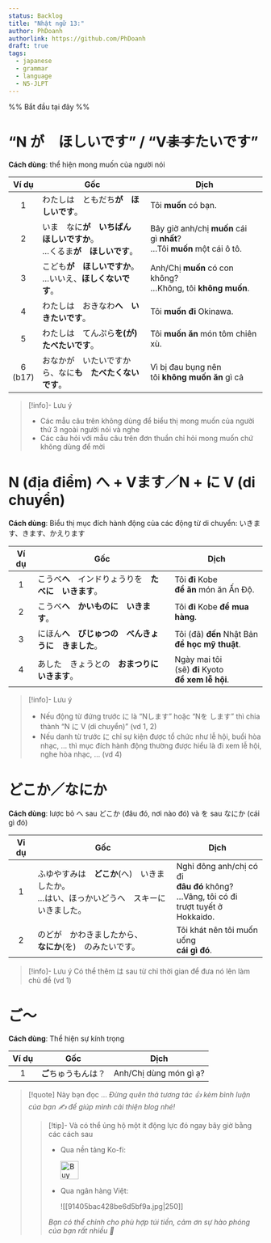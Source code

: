 ```yaml
---
status: Backlog
title: "Nhật ngữ 13:"
author: PhDoanh
authorlink: https://github.com/PhDoanh
draft: true
tags:
  - japanese
  - grammar
  - language
  - N5-JLPT
---
```

%% Bắt đầu tại đây %%
# “N が　ほしいです” / “V~~ます~~たいです”
**Cách dùng**: thể hiện mong muốn của người nói

|    Ví dụ     | Gốc                                                                         | Dịch                                                                       |
|:------------:| --------------------------------------------------------------------------- | -------------------------------------------------------------------------- |
|      1       | わたしは　ともだち**が　ほしいです**。                                      | Tôi **muốn** có bạn.                                                       |
|      2       | いま　なに**が　いちばん　ほしいですか**。  <br>…くるま**が　ほしいです**。 | Bây giờ anh/chị **muốn** cái gì **nhất**?  <br>…Tôi **muốn** một cái ô tô. |
|      3       | こども**が　ほしいですか**。  <br>…いいえ、**ほしくないです**。             | Anh/Chị **muốn** có con không?  <br>…Không, tôi **không muốn**.            |
|      4       | わたしは　おきなわ**へ　いきたいです**。                                    | Tôi **muốn đi** Okinawa.                                                   |
|      5       | わたしは　てんぷら**を(が)　たべたいです**。                                | Tôi **muốn ăn** món tôm chiên xù.                                          |
| 6  <br>(b17) | おなかが　いたいですから、なに**も　たべたくないです**。                    | Vì bị đau bụng nên tôi **không muốn ăn** gì cả                             |

> [!info]- Lưu ý
> - Các mẫu câu trên không dùng để biểu thị mong muốn của người thứ 3 ngoài người nói và nghe
> - Các câu hỏi với mẫu câu trên đơn thuần chỉ hỏi mong muốn chứ không dùng để mời

# N (địa điểm) へ + Vます／N + に V (di chuyển)
**Cách dùng**: Biểu thị mục đích hành động của các động từ di chuyển: いきます、きます、かえります

| Ví dụ | Gốc                                                    | Dịch                                                   |
|:-----:| ------------------------------------------------------ | ------------------------------------------------------ |
|   1   | こうべ**へ**　インドりょうりを　**たべに　いきます**。 | Tôi **đi** Kobe  <br>**để ăn** món ăn Ấn Độ.           |
|   2   | こうべ**へ**　**かいものに　いきます**。               | Tôi **đi** Kobe **để mua hàng**.                       |
|   3   | にほん**へ**　**びじゅつの　べんきょうに　きました**。 | Tôi (đã) **đến** Nhật Bản  <br>**để học mỹ thuật**.    |
|   4   | あした　きょうとの　**おまつりに　いきます**。         | Ngày mai tôi (sẽ) **đi** Kyoto  <br>**để xem lễ hội**. |

> [!info]- Lưu ý
> - Nếu động từ đứng trước に là “Nします” hoặc “Nを します” thì chia thành “N に V (di chuyển)” (vd 1, 2)
> - Nếu danh từ trước に chỉ sự kiện được tổ chức như lễ hội, buổi hòa nhạc, … thì mục đích hành động thường được hiểu là đi xem lễ hội, nghe hòa nhạc, … (vd 4)

# どこか／なにか
**Cách dùng**: lược bỏ へ sau どこか (đâu đó, nơi nào đó) và を sau なにか (cái gì đó)

| Vi dụ | Gốc                                                                                             | Dịch                                                                                              |
|:-----:| ----------------------------------------------------------------------------------------------- | ------------------------------------------------------------------------------------------------- |
|   1   | ふゆやすみは　**どこか**(へ)　いきましたか。  <br>…はい、ほっかいどうへ　スキーに　いきました。 | Nghỉ đông anh/chị có đi  <br>**đâu đó** không?  <br>…Vâng, tôi có đi  <br>trượt tuyết ở Hokkaido. |
|   2   | のどが　かわきましたから、  <br>**なにか**(を)　のみたいです。                                  | Tôi khát nên tôi muốn uống  <br>**cái gì đó**.                                                    |

> [!info]- Lưu ý
> Có thể thêm は sau từ chỉ thời gian để đưa nó lên làm chủ đề (vd 1)

# ご～
**Cách dùng**: Thể hiện sự kính trọng

| Ví dụ | Gốc                  | Dịch                   |
|:-----:| -------------------- | ---------------------- |
|   1   | **ご**ちゅうもんは？ | Anh/Chị dùng món gì ạ? |

> [!quote] Này bạn đọc ...
> *Đừng quên thả tương tác 👍 kèm bình luận của bạn ✍️ để giúp mình cải thiện blog nhé!* 
> > [!tip]- Và có thể ủng hộ một ít động lực đó ngay bây giờ bằng các cách sau
> > - Qua nền tảng Ko-fi:
> > 
> >   <a href='https://ko-fi.com/M4M111S8CI' target='_blank'><img height='36' style='border:0px;height:36px;' src='https://storage.ko-fi.com/cdn/kofi3.png?v=3' border='0' alt='Buy Me a Coffee at ko-fi.com' /></a>
> > - Qua ngân hàng Việt:
> >   
> >   ![[91405bac428be6d5bf9a.jpg|250]]
> > 
> > *Bạn có thể chỉnh cho phù hợp túi tiền, cảm ơn sự hào phóng của bạn rất nhiều 🥰*